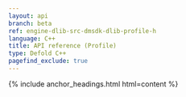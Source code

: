 ```yaml
---
layout: api
branch: beta
ref: engine-dlib-src-dmsdk-dlib-profile-h
language: C++
title: API reference (Profile)
type: Defold C++
pagefind_exclude: true
---
```

{% include anchor_headings.html html=content %}